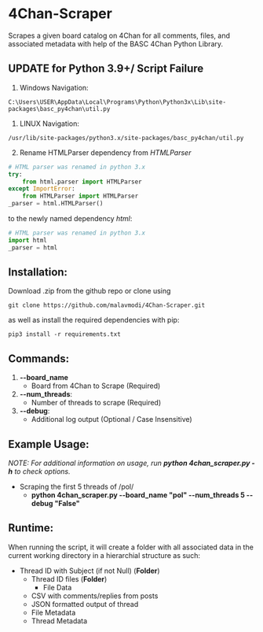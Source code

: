 # 4Chan-Scraper
Scrapes a given board catalog on 4Chan for all comments, files, and associated metadata with help of the BASC 4Chan Python Library.

**UPDATE for Python 3.9+**/ Script Failure
---------------------------
1. Windows Navigation:
```
C:\Users\USER\AppData\Local\Programs\Python\Python3x\Lib\site-packages\basc_py4chan\util.py
```
1. LINUX Navigation:
```
/usr/lib/site-packages/python3.x/site-packages/basc_py4chan/util.py
```
2. Rename HTMLParser dependency from _HTMLParser_

```python
# HTML parser was renamed in python 3.x
try:
    from html.parser import HTMLParser
except ImportError:
    from HTMLParser import HTMLParser
_parser = html.HTMLParser()
```
to the newly named dependency _html_:
```python
# HTML parser was renamed in python 3.x
import html
_parser = html
```

Installation:
------------
Download .zip from the github repo or clone using
```
git clone https://github.com/malavmodi/4Chan-Scraper.git
```
as well as install the required dependencies with pip:
```
pip3 install -r requirements.txt 
```
Commands:
---------
1. **--board_name**
   - Board from 4Chan to Scrape (Required)
2. **--num_threads**: 
   - Number of threads to scrape (Required)
3. **--debug**:
   - Additional log output (Optional / Case Insensitive)

Example Usage:
--------------
_NOTE: For additional information on usage, run **python 4chan_scraper.py -h** to check options._ <br>

* Scraping the first 5 threads of /pol/ 
   - **python 4chan_scraper.py --board_name "pol" --num_threads 5 --debug "False"**  <br/>
  
 

Runtime:
-------
When running the script, it will create a folder with all associated data in the current working directory in a hierarchial structure as such:
          
* Thread ID with Subject (if not Null) (**Folder**) <br/>
  * Thread ID files (**Folder**)
    * File Data <br/>
  * CSV with comments/replies from posts <br/>
  * JSON formatted output of thread <br/>
  * File Metadata <br/>
  * Thread Metadata <br/>
